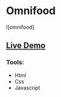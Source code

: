 # Omnifood
![omnifood]
<h2><a href="https://omnifood-shawky.netlify.app/">Live Demo</a></h2>

### Tools:
- Html
- Css
- Javascript
